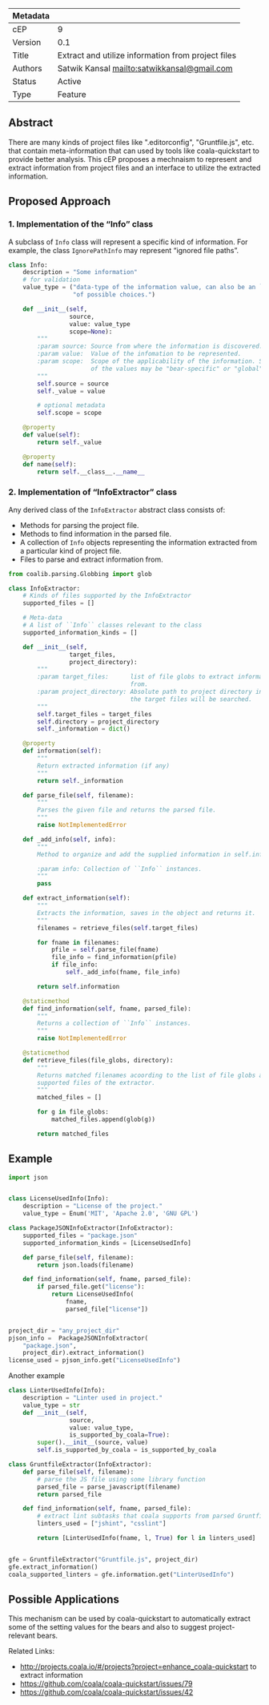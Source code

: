 | Metadata |                                                    |
| -------- | -------------------------------------------------- |
| cEP      | 9                                                  |
| Version  | 0.1                                                |
| Title    | Extract and utilize information from project files |
| Authors  | Satwik Kansal <mailto:satwikkansal@gmail.com>      |
| Status   | Active                                             |
| Type     | Feature                                            |

## Abstract

There are many kinds of project files like ".editorconfig", "Gruntfile.js", etc.
that contain meta-information that can used by tools like coala-quickstart to
provide better analysis. This cEP proposes a mechnaism to represent and extract
information from project files and an interface to utilize the extracted
information.

## Proposed Approach

### 1. Implementation of the “Info” class

A subclass of `Info` class will represent a specific kind of information. For
example, the class `IgnorePathInfo` may represent “ignored file paths”.

```py
class Info:
    description = "Some information"
    # for validation
    value_type = ("data-type of the information value, can also be an ``Enum``"
                  "of possible choices.")

    def __init__(self,
                 source,
                 value: value_type
                 scope=None):
        """
        :param source: Source from where the information is discovered.
        :param value:  Value of the infomation to be represented.
        :param scope:  Scope of the applicability of the information. Some
                       of the values may be "bear-specific" or "global".
        """
        self.source = source
        self._value = value

        # optional metadata
        self.scope = scope

    @property
    def value(self):
        return self._value

    @property
    def name(self):
        return self.__class__.__name__
```

### 2. Implementation of “InfoExtractor” class

Any derived class of the `InfoExtractor` abstract class consists of:

- Methods for parsing the project file.
- Methods to find information in the parsed file.
- A collection of `Info` objects representing the information extracted from a
  particular kind of project file.
- Files to parse and extract information from.

```py
from coalib.parsing.Globbing import glob

class InfoExtractor:
    # Kinds of files supported by the InfoExtractor
    supported_files = []

    # Meta-data
    # A list of ``Info`` classes relevant to the class
    supported_information_kinds = []

    def __init__(self,
                 target_files,
                 project_directory):
        """
        :param target_files:      list of file globs to extract information
                                  from.
        :param project_directory: Absolute path to project directory in which
                                  the target files will be searched.
        """
        self.target_files = target_files
        self.directory = project_directory
        self._information = dict()

    @property
    def information(self):
        """
        Return extracted information (if any)
        """
        return self._information

    def parse_file(self, filename):
        """
        Parses the given file and returns the parsed file.
        """
        raise NotImplementedError

    def _add_info(self, info):
        """
        Method to organize and add the supplied information in self.information attribute.

        :param info: Collection of ``Info`` instances.
        """
        pass

    def extract_information(self):
        """
        Extracts the information, saves in the object and returns it.
        """
        filenames = retrieve_files(self.target_files)

        for fname in filenames:
            pfile = self.parse_file(fname)
            file_info = find_information(pfile)
            if file_info:
                self._add_info(fname, file_info)

        return self.information

    @staticmethod
    def find_information(self, fname, parsed_file):
        """
        Returns a collection of ``Info`` instances.
        """
        raise NotImplementedError

    @staticmethod
    def retrieve_files(file_globs, directory):
        """
        Returns matched filenames acoording to the list of file globs and
        supported files of the extractor.
        """
        matched_files = []

        for g in file_globs:
            matched_files.append(glob(g))

        return matched_files
```

## Example

```py
import json


class LicenseUsedInfo(Info):
    description = "License of the project."
    value_type = Enum('MIT', 'Apache 2.0', 'GNU GPL')

class PackageJSONInfoExtractor(InfoExtractor):
    supported_files = "package.json"
    supported_information_kinds = [LicenseUsedInfo]

    def parse_file(self, filename):
        return json.loads(filename)

    def find_information(self, fname, parsed_file):
        if parsed_file.get("license"):
            return LicenseUsedInfo(
                fname,
                parsed_file["license"])


project_dir = "any_project_dir"
pjson_info =  PackageJSONInfoExtractor(
    "package.json",
    project_dir).extract_information()
license_used = pjson_info.get("LicenseUsedInfo")
```

Another example

```py
class LinterUsedInfo(Info):
    description = "Linter used in project."
    value_type = str
    def __init__(self,
                 source,
                 value: value_type,
                 is_supported_by_coala=True):
        super().__init__(source, value)
        self.is_supported_by_coala = is_supported_by_coala

class GruntfileExtractor(InfoExtractor):
    def parse_file(self, filename):
        # parse the JS file using some library function
        parsed_file = parse_javascript(filename)
        return parsed_file

    def find_information(self, fname, parsed_file):
        # extract lint subtasks that coala supports from parsed Gruntfile.js
        linters_used = ["jshint", "csslint"]

        return [LinterUsedInfo(fname, l, True) for l in linters_used]


gfe = GruntfileExtractor("Gruntfile.js", project_dir)
gfe.extract_information()
coala_supported_linters = gfe.information.get("LinterUsedInfo")
```

## Possible Applications

This mechanism can be used by coala-quickstart to automatically extract some of
the setting values for the bears and also to suggest project-relevant bears.

Related Links:

- <http://projects.coala.io/#/projects?project=enhance_coala-quickstart> to
  extract information
- <https://github.com/coala/coala-quickstart/issues/79>
- <https://github.com/coala/coala-quickstart/issues/42>
